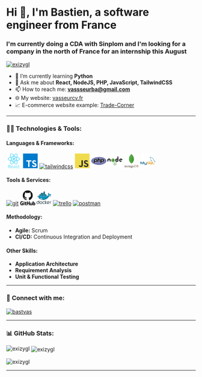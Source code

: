 # Hi 👋, I'm Bastien, a software engineer from France

### I'm currently doing a CDA with Sinplom and I'm looking for a company in the north of France for an internship this August

<p align="left"> <a href="https://github.com/ryo-ma/github-profile-trophy"><img src="https://github-profile-trophy.vercel.app/?username=exizygl" alt="exizygl" /></a> </p>

- 🌱 I’m currently learning **Python**
- 💬 Ask me about **React, NodeJS, PHP, JavaScript, TailwindCSS**
- 📫 How to reach me: **vassseurba@gmail.com**
- 🌐 My website: [vasseurcv.fr](https://vbpresentation-github-io.onrender.com)
- 📈 E-commerce website example: [Trade-Corner](https://trade-corner.onrender.com)

---

### 🧑‍💻 **Technologies & Tools:**

#### **Languages & Frameworks:**
<p align="left">
  <a href="https://reactjs.org/" target="_blank" rel="noreferrer"><img src="https://raw.githubusercontent.com/devicons/devicon/master/icons/react/react-original-wordmark.svg" alt="react" width="40" height="40"/></a>
  <a href="https://www.typescriptlang.org/" target="_blank" rel="noreferrer"><img src="https://raw.githubusercontent.com/devicons/devicon/master/icons/typescript/typescript-original.svg" alt="typescript" width="40" height="40"/></a>
  <a href="https://tailwindcss.com/" target="_blank" rel="noreferrer"><img src="https://www.vectorlogo.zone/logos/tailwindcss/tailwindcss-icon.svg" alt="tailwindcss" width="40" height="40"/></a>
  <a href="https://www.javascript.com/" target="_blank" rel="noreferrer"><img src="https://raw.githubusercontent.com/devicons/devicon/master/icons/javascript/javascript-original.svg" alt="javascript" width="40" height="40"/></a>
  <a href="https://www.php.net" target="_blank" rel="noreferrer"><img src="https://raw.githubusercontent.com/devicons/devicon/master/icons/php/php-original.svg" alt="php" width="40" height="40"/></a>
  <a href="https://nodejs.org" target="_blank" rel="noreferrer"><img src="https://raw.githubusercontent.com/devicons/devicon/master/icons/nodejs/nodejs-original-wordmark.svg" alt="nodejs" width="40" height="40"/></a>
  <a href="https://www.mongodb.com/" target="_blank" rel="noreferrer"><img src="https://raw.githubusercontent.com/devicons/devicon/master/icons/mongodb/mongodb-original-wordmark.svg" alt="mongodb" width="40" height="40"/></a>
  <a href="https://www.mysql.com/" target="_blank" rel="noreferrer"><img src="https://raw.githubusercontent.com/devicons/devicon/master/icons/mysql/mysql-original-wordmark.svg" alt="mysql" width="40" height="40"/></a>
</p>

#### **Tools & Services:**
<p align="left">
  <a href="https://git-scm.com/" target="_blank" rel="noreferrer"><img src="https://www.vectorlogo.zone/logos/git-scm/git-scm-icon.svg" alt="git" width="40" height="40"/></a>
  <a href="https://github.com/" target="_blank" rel="noreferrer"><img src="https://raw.githubusercontent.com/devicons/devicon/master/icons/github/github-original-wordmark.svg" alt="github" width="40" height="40"/></a>
  <a href="https://www.docker.com/" target="_blank" rel="noreferrer"><img src="https://raw.githubusercontent.com/devicons/devicon/master/icons/docker/docker-original-wordmark.svg" alt="docker" width="40" height="40"/></a>
  <a href="https://trello.com/" target="_blank" rel="noreferrer"><img src="https://www.vectorlogo.zone/logos/trello/trello-icon.svg" alt="trello" width="40" height="40"/></a>
  <a href="https://postman.com" target="_blank" rel="noreferrer"><img src="https://www.vectorlogo.zone/logos/getpostman/getpostman-icon.svg" alt="postman" width="40" height="40"/></a>
</p>

#### **Methodology:**
- **Agile:** Scrum
- **CI/CD:** Continuous Integration and Deployment

#### **Other Skills:**
- **Application Architecture**
- **Requirement Analysis**
- **Unit & Functional Testing**

---

### 📲 **Connect with me:**

<p align="left">
  <a href="https://linkedin.com/in/bastvas" target="blank"><img align="center" src="https://raw.githubusercontent.com/rahuldkjain/github-profile-readme-generator/master/src/images/icons/Social/linked-in-alt.svg" alt="bastvas" height="30" width="40" /></a>
</p>

---

### 📊 **GitHub Stats:**

<p><img align="left" src="https://github-readme-stats.vercel.app/api/top-langs?username=exizygl&show_icons=true&locale=en&layout=compact" alt="exizygl" /></p>

<p>&nbsp;<img align="center" src="https://github-readme-stats.vercel.app/api?username=exizygl&show_icons=true&locale=en" alt="exizygl" /></p>

<p><img align="center" src="https://github-readme-streak-stats.herokuapp.com/?user=exizygl&" alt="exizygl" /></p>

---


